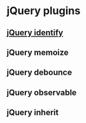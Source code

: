 jQuery plugins
==============

[jQuery identify](https://github.com/dfilatov/jquery-plugins/tree/master/src/jquery.identify)
---------------------------------------------------------------------------------------------

jQuery memoize
--------------

jQuery debounce
---------------

jQuery observable
-----------------

jQuery inherit
--------------